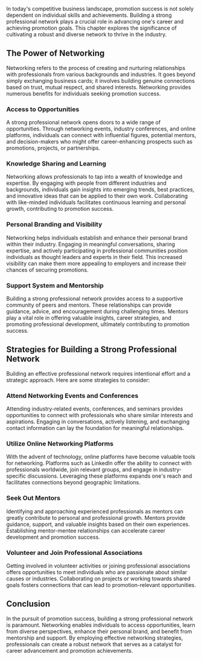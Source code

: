 
In today's competitive business landscape, promotion success is not solely dependent on individual skills and achievements. Building a strong professional network plays a crucial role in advancing one's career and achieving promotion goals. This chapter explores the significance of cultivating a robust and diverse network to thrive in the industry.

The Power of Networking
-----------------------

Networking refers to the process of creating and nurturing relationships with professionals from various backgrounds and industries. It goes beyond simply exchanging business cards; it involves building genuine connections based on trust, mutual respect, and shared interests. Networking provides numerous benefits for individuals seeking promotion success.

### Access to Opportunities

A strong professional network opens doors to a wide range of opportunities. Through networking events, industry conferences, and online platforms, individuals can connect with influential figures, potential mentors, and decision-makers who might offer career-enhancing prospects such as promotions, projects, or partnerships.

### Knowledge Sharing and Learning

Networking allows professionals to tap into a wealth of knowledge and expertise. By engaging with people from different industries and backgrounds, individuals gain insights into emerging trends, best practices, and innovative ideas that can be applied to their own work. Collaborating with like-minded individuals facilitates continuous learning and personal growth, contributing to promotion success.

### Personal Branding and Visibility

Networking helps individuals establish and enhance their personal brand within their industry. Engaging in meaningful conversations, sharing expertise, and actively participating in professional communities position individuals as thought leaders and experts in their field. This increased visibility can make them more appealing to employers and increase their chances of securing promotions.

### Support System and Mentorship

Building a strong professional network provides access to a supportive community of peers and mentors. These relationships can provide guidance, advice, and encouragement during challenging times. Mentors play a vital role in offering valuable insights, career strategies, and promoting professional development, ultimately contributing to promotion success.

Strategies for Building a Strong Professional Network
-----------------------------------------------------

Building an effective professional network requires intentional effort and a strategic approach. Here are some strategies to consider:

### Attend Networking Events and Conferences

Attending industry-related events, conferences, and seminars provides opportunities to connect with professionals who share similar interests and aspirations. Engaging in conversations, actively listening, and exchanging contact information can lay the foundation for meaningful relationships.

### Utilize Online Networking Platforms

With the advent of technology, online platforms have become valuable tools for networking. Platforms such as LinkedIn offer the ability to connect with professionals worldwide, join relevant groups, and engage in industry-specific discussions. Leveraging these platforms expands one's reach and facilitates connections beyond geographic limitations.

### Seek Out Mentors

Identifying and approaching experienced professionals as mentors can greatly contribute to personal and professional growth. Mentors provide guidance, support, and valuable insights based on their own experiences. Establishing mentor-mentee relationships can accelerate career development and promotion success.

### Volunteer and Join Professional Associations

Getting involved in volunteer activities or joining professional associations offers opportunities to meet individuals who are passionate about similar causes or industries. Collaborating on projects or working towards shared goals fosters connections that can lead to promotion-relevant opportunities.

Conclusion
----------

In the pursuit of promotion success, building a strong professional network is paramount. Networking enables individuals to access opportunities, learn from diverse perspectives, enhance their personal brand, and benefit from mentorship and support. By employing effective networking strategies, professionals can create a robust network that serves as a catalyst for career advancement and promotion achievements.
